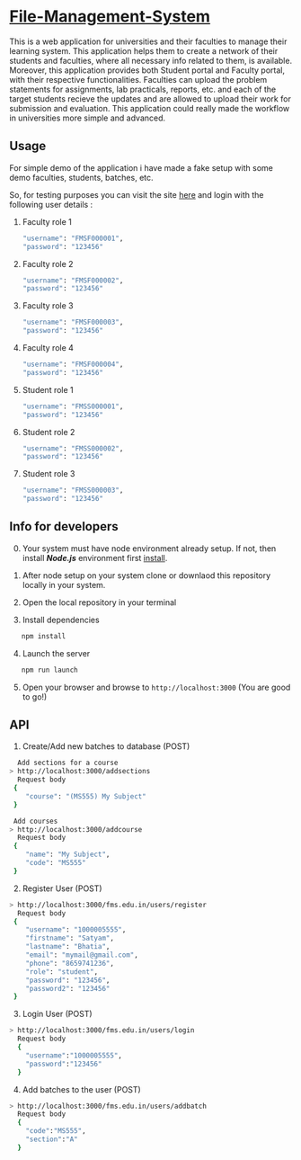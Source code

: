 # [File-Management-System](https://fms-application.herokuapp.com/fms.edu.in/)


This is a web application for universities and their faculties to manage their learning system. This application helps them to create a network of their students and faculties, where all necessary info related to them, is available. Moreover, this application provides both Student portal and Faculty portal, with their respective functionalities. Faculties can upload the problem statements for assignments, lab practicals, reports, etc. and each of the target students recieve the updates and are allowed to upload their work for submission and evaluation. This application could really made the workflow in universities more simple and advanced.

## Usage

For simple demo of the application i have made a fake setup with some demo faculties, students, batches, etc.

So, for testing purposes you can visit the site [here](https://fms-application.herokuapp.com/fms.edu.in/) and login with the following user details : 

1. Faculty role 1
    ```sh
    "username": "FMSF000001",
    "password": "123456"
    ```

2. Faculty role 2
    ```sh
    "username": "FMSF000002",
    "password": "123456"
    ```

3. Faculty role 3
    ```sh
    "username": "FMSF000003",
    "password": "123456"
    ```

4. Faculty role 4
    ```sh
    "username": "FMSF000004",
    "password": "123456"
    ```

4. Student role 1
    ```sh
    "username": "FMSS000001",
    "password": "123456"
    ```

5. Student role 2
    ```sh
    "username": "FMSS000002",
    "password": "123456"
    ```

6. Student role 3
    ```sh
    "username": "FMSS000003",
    "password": "123456"
    ```

## Info for developers

0. Your system must have node environment already setup. If not, then install ***Node.js*** environment first [install](https://nodejs.org/en/download/).

1. After node setup on your system clone or downlaod this repository locally in your system.

2. Open the local repository in your terminal

3. Install dependencies
```sh
   npm install
```

4. Launch the server 
```sh
   npm run launch
``` 

5. Open your browser and browse to ```http://localhost:3000``` (You are good to go!)

## API 

1. Create/Add new batches to database (POST)
```sh
  Add sections for a course
> http://localhost:3000/addsections 
  Request body
 { 
    "course": "(MS555) My Subject"
 }

 Add courses 
> http://localhost:3000/addcourse 
  Request body
 { 
    "name": "My Subject",
    "code": "MS555"
 }
```
2. Register User (POST)
```sh
> http://localhost:3000/fms.edu.in/users/register 
  Request body
 { 
    "username": "1000005555",
    "firstname": "Satyam",
    "lastname": "Bhatia",
    "email": "mymail@gmail.com",
    "phone": "8659741236",
    "role": "student",
    "password": "123456",
    "password2": "123456"
 }
```
3. Login User (POST)
```sh
> http://localhost:3000/fms.edu.in/users/login
  Request body 
  { 
    "username":"1000005555",
    "password":"123456"
  }
```
4. Add batches to the user (POST)
```sh
> http://localhost:3000/fms.edu.in/users/addbatch
  Request body 
  { 
    "code":"MS555",
    "section":"A"
  }
```